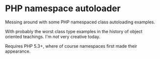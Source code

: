 # PHP namespace autoloader
Messing around with some PHP namespaced class autoloading examples.

With probably the worst class type examples in the history of object oriented teachings. I'm *not* very creative today.

Requires PHP 5.3+, where of course namespaces first made their appearance.
